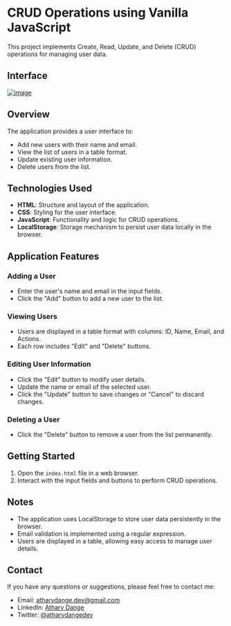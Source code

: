# CRUD Operations using Vanilla JavaScript

This project implements Create, Read, Update, and Delete (CRUD) operations for managing user data.

## Interface
[![image](ui.png)](https://github.com/atharvdange618/webd/blob/main/Beginner%20Projects/CRUD%20Operations/ui.png?raw=true)

## Overview

The application provides a user interface to:

- Add new users with their name and email.
- View the list of users in a table format.
- Update existing user information.
- Delete users from the list.

## Technologies Used

- **HTML**: Structure and layout of the application.
- **CSS**: Styling for the user interface.
- **JavaScript**: Functionality and logic for CRUD operations.
- **LocalStorage**: Storage mechanism to persist user data locally in the browser.

## Application Features

### Adding a User

- Enter the user's name and email in the input fields.
- Click the "Add" button to add a new user to the list.

### Viewing Users

- Users are displayed in a table format with columns: ID, Name, Email, and Actions.
- Each row includes "Edit" and "Delete" buttons.

### Editing User Information

- Click the "Edit" button to modify user details.
- Update the name or email of the selected user.
- Click the "Update" button to save changes or "Cancel" to discard changes.

### Deleting a User

- Click the "Delete" button to remove a user from the list permanently.

## Getting Started

1. Open the `index.html` file in a web browser.
2. Interact with the input fields and buttons to perform CRUD operations.

## Notes

- The application uses LocalStorage to store user data persistently in the browser.
- Email validation is implemented using a regular expression.
- Users are displayed in a table, allowing easy access to manage user details.

## Contact

If you have any questions or suggestions, please feel free to contact me:

- Email: atharvdange.dev@gmail.com
- LinkedIn: [Atharv Dange](http://linkedin.com/in/atharvdange)
- Twitter: [@atharvdangedev](https://twitter.com/atharvdangedev)
